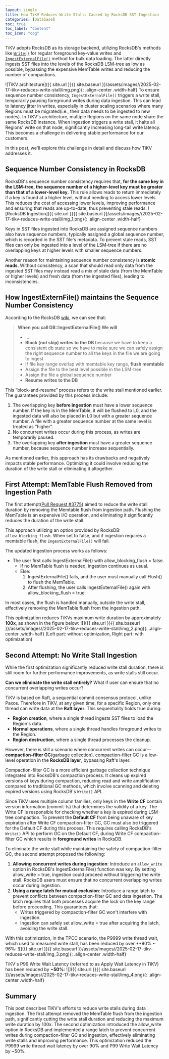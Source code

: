 ```yaml
---
layout: single 
title: How TiKV Reduces Write Stalls Caused by RocksDB SST Ingestion
categories: [Database]
toc: true
toc_label: "Content"
toc_icon: "cog"
---
```


TiKV adopts RocksDB as its storage backend, utilizing RocksDB's 
methods like [`Write()`](https://github.com/facebook/rocksdb/wiki/RocksDB-Overview#updates) for regular foreground key-value writes and [`IngestExternalFile()`](https://github.com/facebook/rocksdb/wiki/creating-and-ingesting-sst-files) method for bulk data loading. The latter directly ingests SST files into the levels of the RocksDB LSM-tree as low as possible, bypassing the expensive MemTable writes and reducing the number of compactions.


![TiKV architecture]({{ site.url }}{{ site.baseurl }}/assets/images//2025-02-17-tikv-reduces-write-stall/img.png){: .align-center .width-half}
To ensure sequence number consistency, `IngestExternalFile()` triggers a write stall, temporarily pausing foreground writes during data ingestion. This can lead to latency jitter in writes, especially in cluster scaling scenarios where many Regions must be migrated(i.e., their data needs to be ingested to new nodes). In TiKV's architecture, multiple 
Regions on the same node share the same RocksDB instance. When ingestion triggers a write stall, it halts all Regions' write on that node, significantly increasing long-tail write latency. This becomes a challenge in delivering stable performance for our customers.

In this post, we'll explore this challenge in detail and discuss how TiKV addresses it.
## Sequence Number Consistency in RocksDB
RocksDB's sequence number consistency requires that, **for the same key in the LSM-tree, the sequence number of a higher-level key must be greater than that of a lower-level key**. This rule allows reads to return immediately if a key is found at a higher level, without needing to access lower levels. This reduces the cost of accessing lower levels, improving performance and ensuring that reads are up-to-date, thus preventing stale reads.
![RocksDB Ingestion]({{ site.url }}{{ site.baseurl }}/assets/images//2025-02-17-tikv-reduces-write-stall/img_1.png){: .align-center .width-half}

Keys in SST files ingested into RocksDB are assigned sequence numbers also have sequence numbers, typically assigned a global sequence number, which is recorded in the SST file's metadata. To prevent stale reads, SST files can only be ingested into a level of the LSM-tree if there are no overlapping keys at higher levels with smaller sequence numbers.

Another reason for maintaining sequence number consistency is **atomic reads**. Without consistency, a scan that should read only data from the ingested SST files may instead read a mix of stale data (from the MemTable or higher levels) and fresh data (from the ingested files), leading to inconsistencies.
## How IngestExternFile() maintains the Sequence Number Consistency
According to the RocksDB [wiki](https://github.com/facebook/rocksdb/wiki/creating-and-ingesting-sst-files#what-happens-when-you-ingest-a-file), we can see that:
>**When you call DB::IngestExternalFile() We will**
>- ...
>- **Block (not skip) writes to the DB** because we have to keep a consistent db state so we have to make sure we can safely assign the right sequence number to all the keys in the file we are going to ingest
>- If file key range overlap with memtable key range, **flush memtable**
>- Assign the file to the best level possible in the LSM-tree
>- Assign the file a global sequence number
>- **Resume writes to the DB**

This “block-and-resume” process refers to the write stall mentioned earlier. The guarantees provided by this process include:
1. The overlapping key **before ingestion** must have a lower sequence number. If the key is in the MemTable, it will be flushed to L0, and the ingested data will also be placed in L0 but with a greater sequence number. A file with a greater sequence number at the same level is treated as "higher".
2. No concurrent writes occur during this process, as writes are temporarily paused.
3. The overlapping key **after ingestion** must have a greater sequence number, because sequence number increase sequentially.

As mentioned earlier, this approach has its drawbacks and negatively impacts stable performance. Optimizing it could involve reducing the duration of the write stall or eliminating it altogether.
## First Attempt: MemTable Flush Removed from Ingestion Path
The first attempt([Pull Request #3775](https://github.com/tikv/tikv/pull/3775)) aimed to reduce the write stall duration by removing the Memtable flush from ingestion path. Flushing the MemTable is an expensive I/O operation, and eliminating it significantly reduces the duration of the write stall.

This approach utilizing an option provided by RocksDB: `allow_blocking_flush`. When set to false, and if ingestion requires a memtable flush, the `IngestExternalFile()` will fail.

The updated ingestion process works as follows:
- The user first calls IngestExternalFile() with allow_blocking_flush = false.
	- If no MemTable flush is needed, ingestion continues as usual.
	- Else:
		1. IngestExternalFile() fails, and the user must manually call Flush() to flush the MemTable.
		2. After flushing, the user calls IngestExternalFile() again with allow_blocking_flush = true.

In most cases, the flush is handled manually, outside the write stall, effectively removing the MemTable flush from the ingestion path. 

This optimization reduces TiKVs maximum write duration by approximately **100x**, as shown in the figure below:
![]({{ site.url }}{{ site.baseurl }}/assets/images//2025-02-17-tikv-reduces-write-stall/img_2.png){: .align-center .width-half}
(Left part: without optimization, Right part: with optimization)

## Second Attempt: No Write Stall Ingestion
While the first optimization significantly reduced write stall duration, there is still room for further performance improvements, as write stalls still occur.

**Can we eliminate the write stall entirely?** What if user can ensure that no concurrent overlapping writes occur?

TiKV is based on Raft, a sequential commit consensus protocol, unlike Paxos. Therefore in TiKV, at any given time, for a specific Region, only one thread can write data at the **Raft layer**. This sequentiality holds true during:

- **Region creation**, where a single thread ingests SST files to load the Region's data.
- **Normal operations**, where a single thread handles foreground writes to the Region.
- **Region destruction**, where a single thread processes the cleanup.

However, there is still a scenario where concurrent writes can occur—**compaction-filter GC**(garbage collection). compaction-filter GC is a low-level operation in the **RocksDB layer**, bypassing Raft's layer.

Compaction-filter GC is a more efficient garbage collection technique integrated into RocksDB's compaction process. It cleans up expired versions of keys during compaction, reducing read and write amplification compared to traditional GC methods, which involve scanning and deleting expired versions using RocksDB's `Write()` API.

Since TiKV uses multiple column families, only keys in the **Write CF** contain version information (commit-ts) that determines the validity of a key. The Write CF is responsible for checking whether a key is expired during LSM-tree compaction. To prevent the **Default CF** from being unaware of key expiration after Write CF compaction-filter GC, GC must also be triggered for the Default CF during this process. This requires calling RocksDB's `Write()` API to perform GC on the Default CF, during Write CF compaction-filter GC which results in **foreground writes** in RocksDB.

To eliminate the write stall while maintaining the safety of compaction-filter GC, the second attempt proposed the following:
1. **Allowing concurrent writes during ingestion**: Introduce an `allow_write` option in RocksDB's IngestExternalFile() function was key. By setting allow_write = true, ingestion could proceed without triggering the write stall. RocksDB users must ensure that no concurrent overlapping writes occur during ingestion.
2. **Using a range latch for mutual exclusion**: Introduce a range latch to prevent conflicts between compaction-filter GC and data ingestion. The latch requires that both processes acquire the lock on the key range before proceeding. This guarantees that:
	- Writes triggered by compaction-filter GC won't interfere with ingestion.
	- Ingestion can safely set allow_write = true after acquiring the latch, avoiding the write stall.

With this optimization, in the TPCC scenario, the P9999 write thread wait, which used to measured write stall, has been reduced by over **90% ~ 96%:
![]({{ site.url }}{{ site.baseurl }}/assets/images//2025-02-17-tikv-reduces-write-stall/img_3.png){: .align-center .width-half}


TiKV's P99 Write Wait Latency (referred to as Apply Wait Latency in TiKV) has been reduced by **~50%**:
![]({{ site.url }}{{ site.baseurl }}/assets/images//2025-02-17-tikv-reduces-write-stall/img_4.png){: .align-center .width-half}

## Summary
This post describes TiKV's efforts to reduce write stalls during data ingestion. The first attempt removed the MemTable flush from the ingestion path, significantly cutting the write stall duration and reducing the maximum write duration by 100x. The second optimization introduced the allow_write option in RocksDB and implemented a range latch to prevent concurrent writes during compaction-filter GC and ingestion, effectively eliminating write stalls and improving performance. This optimization reduced the P9999 write thread wait latency by over 90% and P99 Write Wait Latency by ~50%.